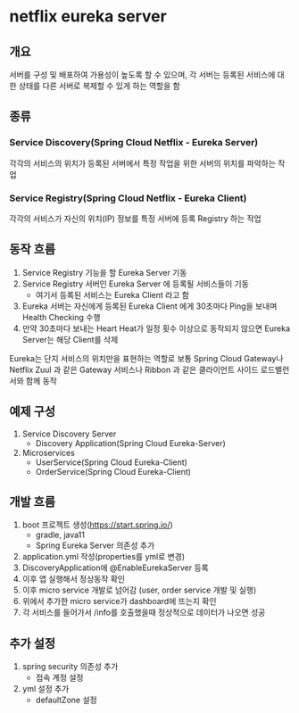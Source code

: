 # netflix eureka server

## 개요
서버를 구성 및 배포하여 가용성이 높도록 할 수 있으며, 각 서버는 등록된 서비스에 대한 상태를 다른 서버로 복제할 수 있게 하는 역할을 함

## 종류
### Service Discovery(Spring Cloud Netflix - Eureka Server)
각각의 서비스의 위치가 등록된 서버에서 특정 작업을 위한 서버의 위치를 파악하는 작업

### Service Registry(Spring Cloud Netflix - Eureka Client)
각각의 서비스가 자신의 위치(IP) 정보를 특정 서버에 등록 Registry 하는 작업

## 동작 흐름
1. Service Registry 기능을 할 Eureka Server 기동
2. Service Registry 서버인 Eureka Server 에 등록될 서비스들이 기동
	- 여기서 등록된 서비스는 Eureka Client 라고 함
3. Eureka 서버는 자신에게 등록된 Eureka Client 에게 30초마다 Ping을 보내며 Health Checking 수행
4. 만약 30초마다 보내는 Heart Heat가 일정 횟수 이상으로 동작되지 않으면 Eureka Server는 해당 Client를 삭제

Eureka는 단지 서비스의 위치만을 표현하는 역할로 보통 Spring Cloud Gateway나 Netflix Zuul 과 같은 Gateway 서비스나 Ribbon 과 같은 클라이언트 사이드 로드밸런서와 함께 동작

## 예제 구성
1. Service Discovery Server
	- Discovery Application(Spring Cloud Eureka-Server)
2. Microservices
	- UserService(Spring Cloud Eureka-Client)
	- OrderService(Spring Cloud Eureka-Client)

## 개발 흐름
1. boot 프로젝트 생성(https://start.spring.io/)
	- gradle, java11
	- Spring Eureka Server 의존성 추가
2. application.yml 작성(properties를 yml로 변경)
3. DiscoveryApplication에 @EnableEurekaServer 등록
4. 이후 앱 실행해서 정상동작 확인
5. 이후 micro service 개발로 넘어감 (user, order service 개발 및 실행)
6. 위에서 추가한 micro service가 dashboard에 뜨는지 확인
7. 각 서비스를 들어가서 /info를 호출했을때 정상적으로 데이터가 나오면 성공

## 추가 설정
1. spring security 의존성 추가
	- 접속 계정 설정
2. yml 설정 추가
	- defaultZone 설정